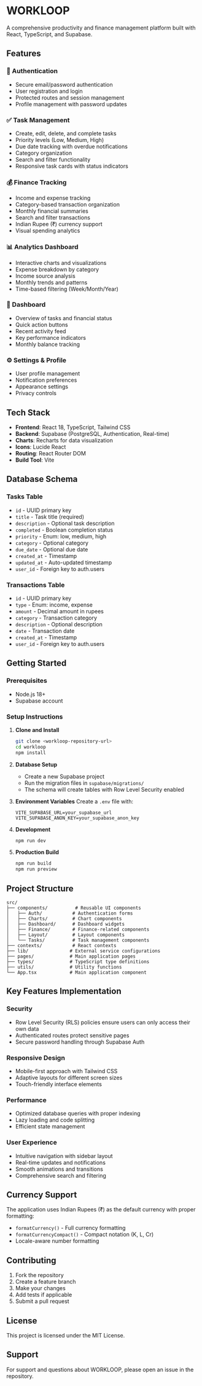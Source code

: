 # WORKLOOP

A comprehensive productivity and finance management platform built with React, TypeScript, and Supabase.

## Features

### 🔐 Authentication
- Secure email/password authentication
- User registration and login
- Protected routes and session management
- Profile management with password updates

### ✅ Task Management
- Create, edit, delete, and complete tasks
- Priority levels (Low, Medium, High)
- Due date tracking with overdue notifications
- Category organization
- Search and filter functionality
- Responsive task cards with status indicators

### 💰 Finance Tracking
- Income and expense tracking
- Category-based transaction organization
- Monthly financial summaries
- Search and filter transactions
- Indian Rupee (₹) currency support
- Visual spending analytics

### 📊 Analytics Dashboard
- Interactive charts and visualizations
- Expense breakdown by category
- Income source analysis
- Monthly trends and patterns
- Time-based filtering (Week/Month/Year)

### 🎯 Dashboard
- Overview of tasks and financial status
- Quick action buttons
- Recent activity feed
- Key performance indicators
- Monthly balance tracking

### ⚙️ Settings & Profile
- User profile management
- Notification preferences
- Appearance settings
- Privacy controls

## Tech Stack

- **Frontend**: React 18, TypeScript, Tailwind CSS
- **Backend**: Supabase (PostgreSQL, Authentication, Real-time)
- **Charts**: Recharts for data visualization
- **Icons**: Lucide React
- **Routing**: React Router DOM
- **Build Tool**: Vite

## Database Schema

### Tasks Table
- `id` - UUID primary key
- `title` - Task title (required)
- `description` - Optional task description
- `completed` - Boolean completion status
- `priority` - Enum: low, medium, high
- `category` - Optional category
- `due_date` - Optional due date
- `created_at` - Timestamp
- `updated_at` - Auto-updated timestamp
- `user_id` - Foreign key to auth.users

### Transactions Table
- `id` - UUID primary key
- `type` - Enum: income, expense
- `amount` - Decimal amount in rupees
- `category` - Transaction category
- `description` - Optional description
- `date` - Transaction date
- `created_at` - Timestamp
- `user_id` - Foreign key to auth.users

## Getting Started

### Prerequisites
- Node.js 18+ 
- Supabase account

### Setup Instructions

1. **Clone and Install**
   ```bash
   git clone <workloop-repository-url>
   cd workloop
   npm install
   ```

2. **Database Setup**
   - Create a new Supabase project
   - Run the migration files in `supabase/migrations/`
   - The schema will create tables with Row Level Security enabled

3. **Environment Variables**
   Create a `.env` file with:
   ```
   VITE_SUPABASE_URL=your_supabase_url
   VITE_SUPABASE_ANON_KEY=your_supabase_anon_key
   ```

4. **Development**
   ```bash
   npm run dev
   ```

5. **Production Build**
   ```bash
   npm run build
   npm run preview
   ```

## Project Structure

```
src/
├── components/          # Reusable UI components
│   ├── Auth/           # Authentication forms
│   ├── Charts/         # Chart components
│   ├── Dashboard/      # Dashboard widgets
│   ├── Finance/        # Finance-related components
│   ├── Layout/         # Layout components
│   └── Tasks/          # Task management components
├── contexts/           # React contexts
├── lib/               # External service configurations
├── pages/             # Main application pages
├── types/             # TypeScript type definitions
├── utils/             # Utility functions
└── App.tsx            # Main application component
```

## Key Features Implementation

### Security
- Row Level Security (RLS) policies ensure users can only access their own data
- Authenticated routes protect sensitive pages
- Secure password handling through Supabase Auth

### Responsive Design
- Mobile-first approach with Tailwind CSS
- Adaptive layouts for different screen sizes
- Touch-friendly interface elements

### Performance
- Optimized database queries with proper indexing
- Lazy loading and code splitting
- Efficient state management

### User Experience
- Intuitive navigation with sidebar layout
- Real-time updates and notifications
- Smooth animations and transitions
- Comprehensive search and filtering

## Currency Support

The application uses Indian Rupees (₹) as the default currency with proper formatting:
- `formatCurrency()` - Full currency formatting
- `formatCurrencyCompact()` - Compact notation (K, L, Cr)
- Locale-aware number formatting

## Contributing

1. Fork the repository
2. Create a feature branch
3. Make your changes
4. Add tests if applicable
5. Submit a pull request

## License

This project is licensed under the MIT License.

## Support

For support and questions about WORKLOOP, please open an issue in the repository.